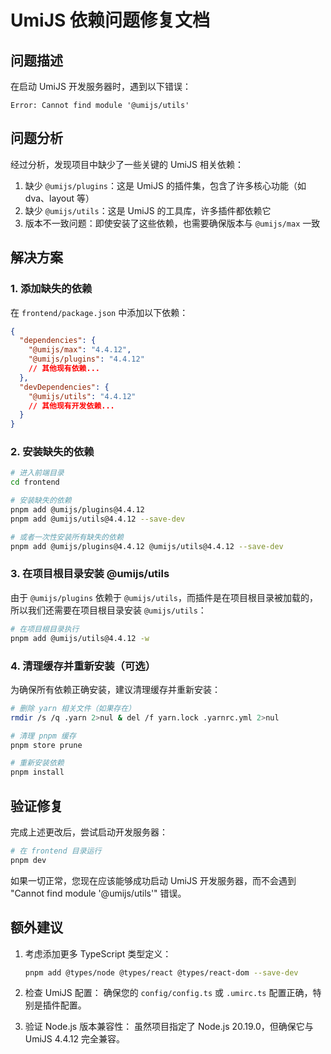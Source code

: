 # UmiJS 依赖问题修复文档

## 问题描述

在启动 UmiJS 开发服务器时，遇到以下错误：

```
Error: Cannot find module '@umijs/utils'
```

## 问题分析

经过分析，发现项目中缺少了一些关键的 UmiJS 相关依赖：

1. 缺少 `@umijs/plugins`：这是 UmiJS 的插件集，包含了许多核心功能（如 dva、layout 等）
2. 缺少 `@umijs/utils`：这是 UmiJS 的工具库，许多插件都依赖它
3. 版本不一致问题：即使安装了这些依赖，也需要确保版本与 `@umijs/max` 一致

## 解决方案

### 1. 添加缺失的依赖

在 `frontend/package.json` 中添加以下依赖：

```json
{
  "dependencies": {
    "@umijs/max": "4.4.12",
    "@umijs/plugins": "4.4.12"
    // 其他现有依赖...
  },
  "devDependencies": {
    "@umijs/utils": "4.4.12"
    // 其他现有开发依赖...
  }
}
```

### 2. 安装缺失的依赖

```bash
# 进入前端目录
cd frontend

# 安装缺失的依赖
pnpm add @umijs/plugins@4.4.12
pnpm add @umijs/utils@4.4.12 --save-dev

# 或者一次性安装所有缺失的依赖
pnpm add @umijs/plugins@4.4.12 @umijs/utils@4.4.12 --save-dev
```

### 3. 在项目根目录安装 @umijs/utils

由于 `@umijs/plugins` 依赖于 `@umijs/utils`，而插件是在项目根目录被加载的，所以我们还需要在项目根目录安装 `@umijs/utils`：

```bash
# 在项目根目录执行
pnpm add @umijs/utils@4.4.12 -w
```

### 4. 清理缓存并重新安装（可选）

为确保所有依赖正确安装，建议清理缓存并重新安装：

```bash
# 删除 yarn 相关文件（如果存在）
rmdir /s /q .yarn 2>nul & del /f yarn.lock .yarnrc.yml 2>nul

# 清理 pnpm 缓存
pnpm store prune

# 重新安装依赖
pnpm install
```

## 验证修复

完成上述更改后，尝试启动开发服务器：

```bash
# 在 frontend 目录运行
pnpm dev
```

如果一切正常，您现在应该能够成功启动 UmiJS 开发服务器，而不会遇到 "Cannot find module '@umijs/utils'" 错误。

## 额外建议

1. 考虑添加更多 TypeScript 类型定义：

   ```bash
   pnpm add @types/node @types/react @types/react-dom --save-dev
   ```

2. 检查 UmiJS 配置：
   确保您的 `config/config.ts` 或 `.umirc.ts` 配置正确，特别是插件配置。

3. 验证 Node.js 版本兼容性：
   虽然项目指定了 Node.js 20.19.0，但确保它与 UmiJS 4.4.12 完全兼容。
